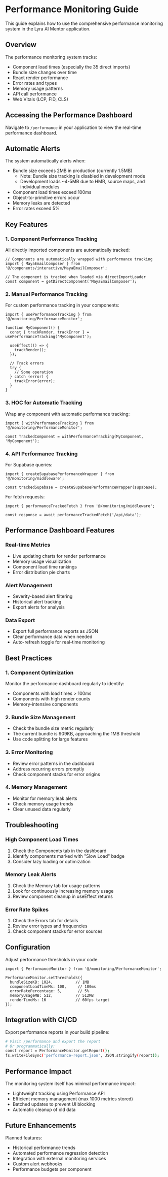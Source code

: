# Performance Monitoring Guide

This guide explains how to use the comprehensive performance monitoring system in the Lyra AI Mentor application.

## Overview

The performance monitoring system tracks:
- Component load times (especially the 35 direct imports)
- Bundle size changes over time
- React render performance
- Error rates and types
- Memory usage patterns
- API call performance
- Web Vitals (LCP, FID, CLS)

## Accessing the Performance Dashboard

Navigate to `/performance` in your application to view the real-time performance dashboard.

## Automatic Alerts

The system automatically alerts when:
- Bundle size exceeds 2MB in production (currently 1.5MB)
  - Note: Bundle size tracking is disabled in development mode
  - Development loads ~4-5MB due to HMR, source maps, and individual modules
- Component load times exceed 100ms
- Object-to-primitive errors occur
- Memory leaks are detected
- Error rates exceed 5%

## Key Features

### 1. Component Performance Tracking

All directly imported components are automatically tracked:

```tsx
// Components are automatically wrapped with performance tracking
import { MayaEmailComposer } from '@/components/interactive/MayaEmailComposer';

// The component is tracked when loaded via directImportLoader
const component = getDirectComponent('MayaEmailComposer');
```

### 2. Manual Performance Tracking

For custom performance tracking in your components:

```tsx
import { usePerformanceTracking } from '@/monitoring/PerformanceMonitor';

function MyComponent() {
  const { trackRender, trackError } = usePerformanceTracking('MyComponent');
  
  useEffect(() => {
    trackRender();
  });
  
  // Track errors
  try {
    // Some operation
  } catch (error) {
    trackError(error);
  }
}
```

### 3. HOC for Automatic Tracking

Wrap any component with automatic performance tracking:

```tsx
import { withPerformanceTracking } from '@/monitoring/PerformanceMonitor';

const TrackedComponent = withPerformanceTracking(MyComponent, 'MyComponent');
```

### 4. API Performance Tracking

For Supabase queries:

```tsx
import { createSupabasePerformanceWrapper } from '@/monitoring/middleware';

const trackedSupabase = createSupabasePerformanceWrapper(supabase);
```

For fetch requests:

```tsx
import { performanceTrackedFetch } from '@/monitoring/middleware';

const response = await performanceTrackedFetch('/api/data');
```

## Performance Dashboard Features

### Real-time Metrics
- Live updating charts for render performance
- Memory usage visualization
- Component load time rankings
- Error distribution pie charts

### Alert Management
- Severity-based alert filtering
- Historical alert tracking
- Export alerts for analysis

### Data Export
- Export full performance reports as JSON
- Clear performance data when needed
- Auto-refresh toggle for real-time monitoring

## Best Practices

### 1. Component Optimization

Monitor the performance dashboard regularly to identify:
- Components with load times > 100ms
- Components with high render counts
- Memory-intensive components

### 2. Bundle Size Management

- Check the bundle size metric regularly
- The current bundle is 909KB, approaching the 1MB threshold
- Use code splitting for large features

### 3. Error Monitoring

- Review error patterns in the dashboard
- Address recurring errors promptly
- Check component stacks for error origins

### 4. Memory Management

- Monitor for memory leak alerts
- Check memory usage trends
- Clear unused data regularly

## Troubleshooting

### High Component Load Times

1. Check the Components tab in the dashboard
2. Identify components marked with "Slow Load" badge
3. Consider lazy loading or optimization

### Memory Leak Alerts

1. Check the Memory tab for usage patterns
2. Look for continuously increasing memory usage
3. Review component cleanup in useEffect returns

### Error Rate Spikes

1. Check the Errors tab for details
2. Review error types and frequencies
3. Check component stacks for error sources

## Configuration

Adjust performance thresholds in your code:

```tsx
import { PerformanceMonitor } from '@/monitoring/PerformanceMonitor';

PerformanceMonitor.setThresholds({
  bundleSizeKB: 1024,          // 1MB
  componentLoadTimeMs: 100,     // 100ms
  errorRatePercentage: 5,       // 5%
  memoryUsageMB: 512,          // 512MB
  renderTimeMs: 16             // 60fps target
});
```

## Integration with CI/CD

Export performance reports in your build pipeline:

```bash
# Visit /performance and export the report
# Or programmatically:
const report = PerformanceMonitor.getReport();
fs.writeFileSync('performance-report.json', JSON.stringify(report));
```

## Performance Impact

The monitoring system itself has minimal performance impact:
- Lightweight tracking using Performance API
- Efficient memory management (max 1000 metrics stored)
- Batched updates to prevent UI blocking
- Automatic cleanup of old data

## Future Enhancements

Planned features:
- Historical performance trends
- Automated performance regression detection
- Integration with external monitoring services
- Custom alert webhooks
- Performance budgets per component